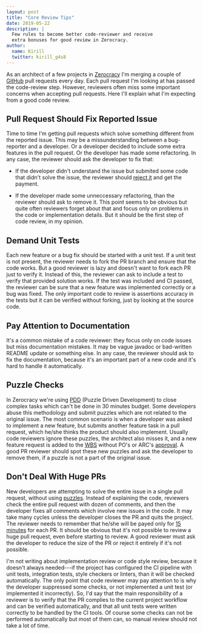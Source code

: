 ```yaml
---
layout: post
title: "Core Review Tips"
date: 2019-05-22
description: |
  Few rules to become better code-reviewer and receive
  extra bonuses for good review in Zerocracy.
author:
  name: Kirill
  twitter: kirill_g4s8
---
```


As an architect of a few projects in [Zerocracy](https://www.zerocracy.com)
I'm merging a couple of [GitHub](https://github.com) pull requests
every day. Each pull request I'm looking at has passed the code-review step. However,
reviewers often miss some important concerns when accepting pull requests.
Here I'll explain what I'm expecting from a good code review.

<!--more-->

## Pull Request Should Fix Reported Issue

Time to time I'm getting pull requests which solve
something different from the reported issue. This may be
a missunderstanding between a bug-reporter and a developer. Or
a developer decided to include some extra features in the pull request. Or
the developer has made some refactoring. In any case, the reviewer
should ask the developer to fix that:

  * If the developer didn't understand the issue but submited some code that didn't
    solve the issue, the reviewer should
    [reject it](https://www.zerocracy.com/policy.html#27)
    and get the payment.

  * If the developer made some unneccessary refactoring, than
    the reviewer should ask to remove it. This point seems to be obvious
    but quite often reviewers forget about that and focus only
    on problems in the code or implementation details. But it should be the
    first step of code review, in my opinion.

## Demand Unit Tests

Each new feature or a bug fix should be started with a unit test. If a unit test
is not present, the reviewer needs to fork the PR branch and ensure that the code
works. But a good reviewer is lazy and doesn't want to fork each PR just to verify it.
Instead of this, the reviewer can ask to include a test to verify that provided
solution works. If the test was included and CI passed, the reviewer can be sure
that a new feature was implemented correctly or a bug was fixed.
The only important code to review is assertions accuracy in the tests
but it can be verified without forking, just by looking at the source code.

## Pay Attention to Documentation

It's a common mistake of a code reviewer: they focus only on code issues
but miss documentation mistakes. It may be vague javadoc or
bad-written README update or something else. In any case, the reviewer
should ask to fix the documentation, because it's an important part of a new code
and it's hard to handle it automatically.

## Puzzle Checks

In Zerocracy we're using [PDD](https://www.yegor256.com/2010/03/04/pdd.html)
(Puzzle Driven Development) to close complex tasks which can't be done in
30 minutes budget. Some developers abuse this methodology and submit
puzzles which are not related to the original issue. The most common scenario is
when a developer was asked to implement a new feature, but submits another feature
task in a pull request, which he/she thinks the product should also
implement. Usually code reviewers ignore these puzzles, the architect also
misses it, and a new feature request is added
to the [WBS](https://en.wikipedia.org/wiki/Work_breakdown_structure) without
PO's or ARC's [approval](https://www.zerocracy.com/policy.html#14).
A good PR reviewer should spot these new puzzles and ask the developer to remove them, if
a puzzle is not a part of the original issue.

## Don't Deal With Huge PRs

New developers are attempting to solve the entire issue in a single pull request,
without using [puzzles](https://www.yegor256.com/2010/03/04/pdd.html).
Instead of explaining the code, reviewers check the entire
pull request with dozen of comments, and then the developer fixes all comments
which involve new issues in the code. It may take many cycles unless the developer
closes the PR and quits the project. The reviewer needs to remember that he/she will
be payed only for [15 minutes](https://www.zerocracy.com/policy.html#27)
for each PR. It should be obvious that it's not possible to review a huge pull
request, even before starting to review. A good reviewer must
ask the developer to reduce the size of the PR
or reject it entirely if it's not possible.

I'm not writing about implementation review or code style review, because it doesn't always
needed---if the project has configured the CI pipeline with unit tests, integration tests,
style checkers or linters, than it will be checked automatically. The only point that
code reviewer may pay attention to is why the developer suppressed some checks, or not implemented
a unit test (or implemented it incorrectly). So, I'd say that the main responsibility of a reviewer
is to verify that the PR complies to the current project workflow and can be verified
automatically, and that all unit tests were written correctly to be handled by the CI tools.
Of course some checks can not be performed automatically but
most of them can, so manual review should not take a lot of time.
